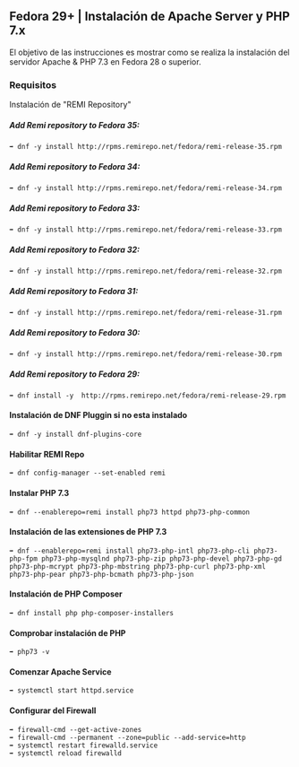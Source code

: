 ## Fedora 29+ | Instalación de Apache Server y PHP 7.x

El objetivo de las instrucciones es mostrar como se realiza la instalación del servidor Apache & PHP 7.3 en Fedora 28 o superior.

### Requisitos
Instalación de "REMI Repository"

##### Add Remi repository to Fedora 35:
```
➡ dnf -y install http://rpms.remirepo.net/fedora/remi-release-35.rpm
```

##### Add Remi repository to Fedora 34:
```
➡ dnf -y install http://rpms.remirepo.net/fedora/remi-release-34.rpm
```

##### Add Remi repository to Fedora 33:
```
➡ dnf -y install http://rpms.remirepo.net/fedora/remi-release-33.rpm
```

##### Add Remi repository to Fedora 32:
```
➡ dnf -y install http://rpms.remirepo.net/fedora/remi-release-32.rpm
```

##### Add Remi repository to Fedora 31:
```
➡ dnf -y install http://rpms.remirepo.net/fedora/remi-release-31.rpm
```

##### Add Remi repository to Fedora 30:
```
➡ dnf -y install http://rpms.remirepo.net/fedora/remi-release-30.rpm
```

##### Add Remi repository to Fedora 29:
```
➡ dnf install -y  http://rpms.remirepo.net/fedora/remi-release-29.rpm
```

#### Instalación de DNF Pluggin si no esta instalado
```
➡ dnf -y install dnf-plugins-core
```

#### Habilitar REMI Repo 
```
➡ dnf config-manager --set-enabled remi
```

#### Instalar PHP 7.3 
```
➡ dnf --enablerepo=remi install php73 httpd php73-php-common
```

#### Instalación de las extensiones de PHP 7.3 
```
➡ dnf --enablerepo=remi install php73-php-intl php73-php-cli php73-php-fpm php73-php-mysqlnd php73-php-zip php73-php-devel php73-php-gd php73-php-mcrypt php73-php-mbstring php73-php-curl php73-php-xml php73-php-pear php73-php-bcmath php73-php-json
```

#### Instalación de PHP Composer
```
➡ dnf install php php-composer-installers
```

#### Comprobar instalación de PHP
```
➡ php73 -v
```

#### Comenzar Apache Service 
```
➡ systemctl start httpd.service
```

#### Configurar del Firewall
``` 
➡ firewall-cmd --get-active-zones
➡ firewall-cmd --permanent --zone=public --add-service=http
➡ systemctl restart firewalld.service
➡ systemctl reload firewalld
```
